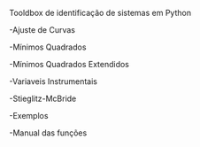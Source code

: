 Tooldbox de identificação de sistemas em Python

-Ajuste de Curvas

-Mínimos Quadrados

-Mínimos Quadrados Extendidos

-Variaveis Instrumentais

-Stieglitz-McBride

-Exemplos

-Manual das funções



